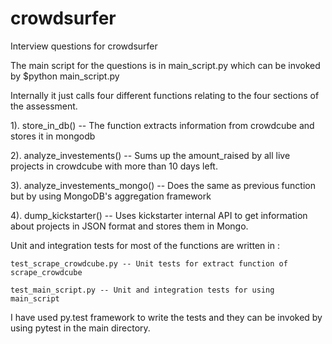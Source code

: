 # crowdsurfer
Interview questions for crowdsurfer

The main script for the questions is in main_script.py which can be invoked by 
$python main_script.py

Internally it just calls four different functions relating to the four sections of the assessment. 

1). store_in_db() -- The function extracts information from crowdcube and stores it in mongodb

2). analyze_investements() -- Sums up the amount_raised by all live projects in crowdcube with more than 10 days left.

3). analyze_investements_mongo() -- Does the same as previous function but by using MongoDB's aggregation framework

4). dump_kickstarter() -- Uses kickstarter internal API to get information about projects in JSON format and stores them in Mongo.
  
Unit and integration tests for most of the functions are written in :

    test_scrape_crowdcube.py -- Unit tests for extract function of scrape_crowdcube

    test_main_script.py -- Unit and integration tests for using main_script

I have used py.test framework to write the tests and they can be invoked by using pytest in the main directory. 
